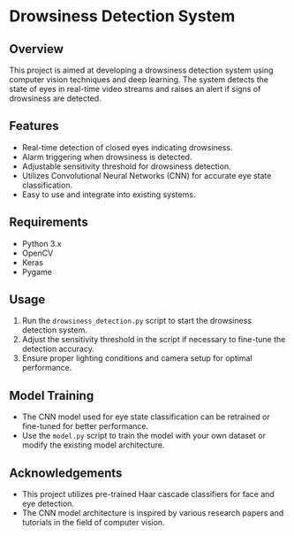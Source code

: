 # Drowsiness Detection System

## Overview
This project is aimed at developing a drowsiness detection system using computer vision techniques and deep learning. The system detects the state of eyes in real-time video streams and raises an alert if signs of drowsiness are detected.

## Features
- Real-time detection of closed eyes indicating drowsiness.
- Alarm triggering when drowsiness is detected.
- Adjustable sensitivity threshold for drowsiness detection.
- Utilizes Convolutional Neural Networks (CNN) for accurate eye state classification.
- Easy to use and integrate into existing systems.

## Requirements
- Python 3.x
- OpenCV
- Keras
- Pygame

## Usage
1. Run the `drowsiness_detection.py` script to start the drowsiness detection system.
2. Adjust the sensitivity threshold in the script if necessary to fine-tune the detection accuracy.
3. Ensure proper lighting conditions and camera setup for optimal performance.

## Model Training
- The CNN model used for eye state classification can be retrained or fine-tuned for better performance.
- Use the `model.py` script to train the model with your own dataset or modify the existing model architecture.


## Acknowledgements
- This project utilizes pre-trained Haar cascade classifiers for face and eye detection.
- The CNN model architecture is inspired by various research papers and tutorials in the field of computer vision.
